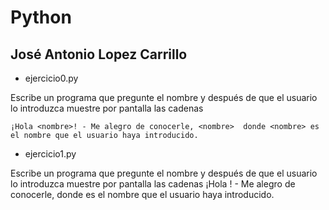 # Python  
## José Antonio Lopez Carrillo  
- ejercicio0.py  

Escribe un programa que pregunte el nombre y después de que el usuario lo introduzca muestre por pantalla las cadenas 

`¡Hola <nombre>! - Me alegro de conocerle, <nombre>  donde <nombre> es el nombre que el usuario haya introducido.`  


- ejercicio1.py
  
Escribe un programa que pregunte el nombre y después de que el usuario lo introduzca muestre por pantalla las cadenas ¡Hola <nombre>! - Me alegro de conocerle, <nombre>  donde <nombre> es el nombre que el usuario haya introducido.
